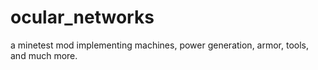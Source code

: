 # ocular_networks
a minetest mod implementing machines, power generation, armor, tools, and much more. 

